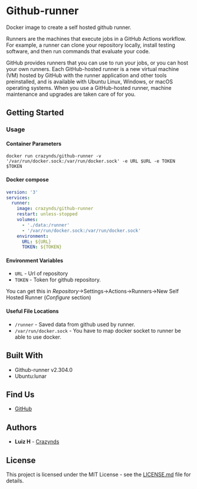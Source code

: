 # Github-runner

Docker image to create a self hosted github runner.

Runners are the machines that execute jobs in a GitHub Actions workflow. For example, a runner can clone your repository locally, install testing software, and then run commands that evaluate your code.

GitHub provides runners that you can use to run your jobs, or you can host your own runners. Each GitHub-hosted runner is a new virtual machine (VM) hosted by GitHub with the runner application and other tools preinstalled, and is available with Ubuntu Linux, Windows, or macOS operating systems. When you use a GitHub-hosted runner, machine maintenance and upgrades are taken care of for you.


## Getting Started

### Usage

#### Container Parameters

```shell
docker run crazynds/github-runner -v '/var/run/docker.sock:/var/run/docker.sock' -e URL $URL -e TOKEN $TOKEN
```

#### Docker compose


```yaml
version: '3'
services:
  runner:
    image: crazynds/github-runner
    restart: unless-stopped
    volumes:
      - './data:/runner'
      - '/var/run/docker.sock:/var/run/docker.sock'
    environment:
      URL: ${URL}
      TOKEN: ${TOKEN}
```

#### Environment Variables

* `URL` - Url of repository
* `TOKEN` - Token for github repository. 

You can get this in *Repository*->Settings->Actions->Runners->New Self Hosted Runner (_Configure_ section)



#### Useful File Locations

* `/runner` - Saved data from github used by runner.
* `/var/run/docker.sock` - You have to map docker socket to runner be able to use docker.

## Built With

* Github-runner v2.304.0
* Ubuntu:lunar

## Find Us

* [GitHub](https://github.com/crazynds/docker-github-runner)

## Authors

* **Luiz H** - [Crazynds](https://github.com/crazynds)


## License

This project is licensed under the MIT License - see the [LICENSE.md](https://github.com/crazynds/docker-github-runner/blob/main/LICENSE) file for details.
